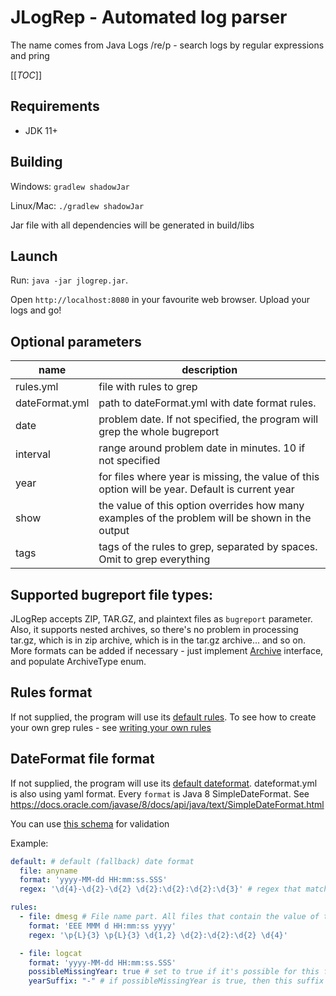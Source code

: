 # JLogRep - Automated log parser

The name comes from Java Logs /re/p - search logs by regular expressions and pring

[[_TOC_]]

## Requirements

- JDK 11+

## Building

Windows:
`gradlew shadowJar`

Linux/Mac: `./gradlew shadowJar`

Jar file with all dependencies will be generated in build/libs

## Launch

Run: `java -jar jlogrep.jar`.

Open `http://localhost:8080` in your favourite web browser. Upload your logs and go!

## Optional parameters

| name           | description                                                                                     |
|----------------|-------------------------------------------------------------------------------------------------|
| rules.yml      | file with rules to grep                                                                         |
| dateFormat.yml | path to dateFormat.yml with date format rules.                                                  |
| date           | problem date. If not specified, the program will grep the whole bugreport                       |
| interval       | range around problem date in minutes. 10 if not specified                                       |
| year           | for files where year is missing, the value of this option will be year. Default is current year |
| show           | the value of this option overrides how many examples of the problem will be shown in the output |
| tags           | tags of the rules to grep, separated by spaces. Omit to grep everything                         |

## Supported bugreport file types:

JLogRep accepts ZIP, TAR.GZ, and plaintext files as `bugreport` parameter.
Also, it supports nested archives, so there's no problem in processing tar.gz, which is in zip archive, which is in the
tar.gz archive... and so on.
More formats can be added if necessary - just
implement [Archive](src/main/java/com/senderman/jlogrep/archive/Archive.java)
interface, and populate ArchiveType enum.

## Rules format

If not supplied, the program will use its [default rules](src/main/resources/rules.yml).
To see how to create your own grep rules - see [writing your own rules](docs/writing-your-own-rules.md)

## DateFormat file format

If not supplied, the program will use its [default dateformat](src/main/resources/dateformat.yml).
dateformat.yml is also using yaml format. Every `format` is Java 8 SimpleDateFormat.
See https://docs.oracle.com/javase/8/docs/api/java/text/SimpleDateFormat.html

You can use [this schema](schema/jlogrep-dateformat.json) for validation

Example:

```yaml
default: # default (fallback) date format
  file: anyname
  format: 'yyyy-MM-dd HH:mm:ss.SSS'
  regex: '\d{4}-\d{2}-\d{2} \d{2}:\d{2}:\d{2}:\d{3}' # regex that matches the date format

rules:
  - file: dmesg # File name part. All files that contain the value of this field in their name match
    format: 'EEE MMM d HH:mm:ss yyyy'
    regex: '\p{L}{3} \p{L}{3} \d{1,2} \d{2}:\d{2}:\d{2} \d{4}'

  - file: logcat
    format: 'yyyy-MM-dd HH:mm:ss.SSS'
    possibleMissingYear: true # set to true if it's possible for this file to have missing year in log dates
    yearSuffix: "-" # if possibleMissingYear is true, then this suffix will be added between year and the log string. See LogStringReader#enableYearPrefix()
```
